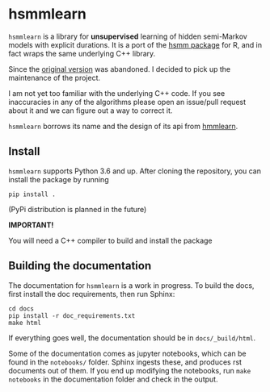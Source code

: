 hsmmlearn
=========

`hsmmlearn` is a library for **unsupervised** learning of hidden semi-Markov
models with explicit durations. It is a port of the
[hsmm package](https://cran.r-project.org/web/packages/hsmm/) for R, and in
fact wraps the same underlying C++ library.

Since the [original version](https://github.com/jvkersch/hsmmlearn) was abandoned. I decided to pick up the maintenance of the project.

I am not yet too familiar with the underlying C++ code. If you see inaccuracies in any of the algorithms please open an issue/pull request about it and we can figure out a way to correct it.

`hsmmlearn` borrows its name and the design of its api from
[hmmlearn](http://hmmlearn.readthedocs.org/en/latest/).

Install
-------

`hsmmlearn` supports Python 3.6 and up. After cloning the
repository, you can install the package by running 
```console
pip install .
```
(PyPi distribution is planned in the future)

**IMPORTANT!**

You will need a C++ compiler to build and install the package

Building the documentation
--------------------------

The documentation for `hsmmlearn` is a work in progress. To build the docs,
first install the doc requirements, then run Sphinx:
```console
cd docs
pip install -r doc_requirements.txt
make html
```
If everything goes well, the documentation should be in `docs/_build/html`.

Some of the documentation comes as jupyter notebooks, which can be found in the
`notebooks/` folder. Sphinx ingests these, and produces rst documents out of
them. If you end up modifying the notebooks, run `make notebooks` in the
documentation folder and check in the output.